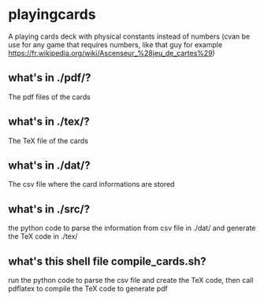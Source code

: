# playingcards
A playing cards deck with physical constants instead of numbers (cvan be use for any game that requires numbers, like that guy for example https://fr.wikipedia.org/wiki/Ascenseur_%28jeu_de_cartes%29)
## what's in ./pdf/?
The pdf files of the cards
## what's in ./tex/?
The TeX file of the cards
## what's in ./dat/?
The csv file where the card informations are stored
## what's in ./src/?
the python code to parse the information from csv file in ./dat/ and generate the TeX code in ./tex/
## what's this shell file compile_cards.sh?
run the python code to parse the csv file and create the TeX code, then call pdflatex to compile the TeX code to generate pdf
